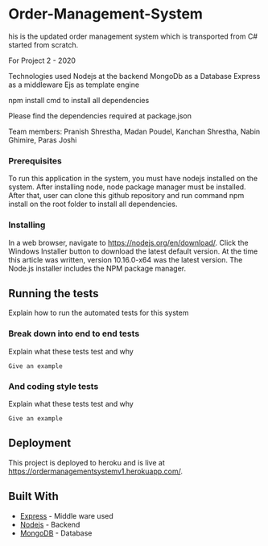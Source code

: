 # Order-Management-System

his is the updated order management system which is transported from C# started from scratch.

For Project 2 - 2020

Technologies used
Nodejs at the backend
MongoDb as a Database
Express as a middleware
Ejs as template engine

npm install cmd to install all dependencies

Please find the dependencies required at package.json

Team members: Pranish Shrestha, Madan Poudel, Kanchan Shrestha, Nabin Ghimire, Paras Joshi

### Prerequisites

To run this application in the system, you must have nodejs installed on the system. After installing node, node package manager must be installed. After that, user can clone this github repository and run command npm install on the root folder to install all
dependencies.

### Installing

In a web browser, navigate to https://nodejs.org/en/download/. Click the Windows Installer button to download the latest default version. At the time this article was written, version 10.16.0-x64 was the latest version. The Node.js installer includes the NPM package manager.

## Running the tests

Explain how to run the automated tests for this system

### Break down into end to end tests

Explain what these tests test and why

```
Give an example
```

### And coding style tests

Explain what these tests test and why

```
Give an example
```

## Deployment

This project is deployed to heroku and is live at https://ordermanagementsystemv1.herokuapp.com/.

## Built With

- [Express](https://expressjs.com/) - Middle ware used
- [Nodejs](https://nodejs.org) - Backend
- [MongoDB](https://www.mongodb.com/) - Database
